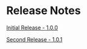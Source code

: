 [title]: #	"Release Notes"
[tags]: #	"releasenotes,bugs,fixes"
[priority]: #	"700"

# Release Notes 

[Initial Release - 1.0.0](release-notes-1.0.0.md)

[Second Release - 1.0.1](release-notes-1.0.1.md)

